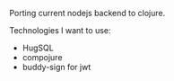 Porting current nodejs backend to clojure.

Technologies I want to use:

* HugSQL
* compojure
* buddy-sign for jwt
